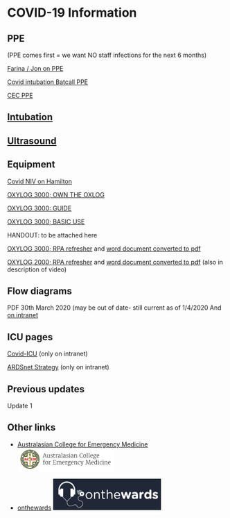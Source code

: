# COVID-19 Information

## PPE

(PPE comes first = we want NO staff infections for the next 6 months)

[Farina / Jon on PPE](https://youtu.be/pXlwkuETwwc)

[Covid intubation Batcall PPE](https://youtu.be/c5D7ySI-HTM)

[CEC PPE](http://cec.health.nsw.gov.au/keep-patients-safe/Coronavirus-COVID-19/standard-and-transmission-based-precautions-including-ppe)

## [Intubation](https://youtu.be/ELdEJ4ZutB8)

## [Ultrasound](https://www.criticalcare-sonography.com/2020/03/18/features-of-lung-ultrasound-of-covid-19/)

## Equipment

[Covid NIV on Hamilton](https://youtu.be/-M0KCggp1Lw)

[OXYLOG 3000; OWN THE OXLOG](https://youtu.be/7kRf2VGG3Fo)

[OXYLOG 3000: GUIDE](https://drive.google.com/file/d/1NnhnEtRAUYxfzYT8kxqnGfNbzGd54o3J/view?usp=sharing)

[OXYLOG 3000; BASIC USE](https://youtu.be/AVev0DYYWQ4)

HANDOUT: to be attached here

[OXYLOG 3000; RPA refresher](https://youtu.be/JZ4vUvxuQvQ)
and [word document converted to pdf](https://drive.google.com/open?id=13nbh2IgHZCTD3GOoij2BmAAAbuwsHbPt)

[OXYLOG 2000; RPA refresher](https://youtu.be/pSSZ5xUP-R0)
and [word document converted to pdf](https://drive.google.com/file/d/1rYq6sNUzpQOkymMuwkb5ntMJ85JJetGg/view?usp=sharing)
(also in description of video)

## Flow diagrams

PDF 30th March 2020 (may be out of date- still current as of 1/4/2020
And [on intranet](http://slhd-intranet.sswahs.nsw.gov.au/RPA/ICS/covid_triage.html)

## ICU pages 

[Covid-ICU](http://slhd-intranet.sswahs.nsw.gov.au/RPA/ICS/covid.html)
(only on intranet)

[ARDSnet Strategy](http://slhd-intranet.sswahs.nsw.gov.au/RPA/ICS/protocols_tool_ventilationARDSnet.html)
(only on intranet)

## Previous updates

Update 1

## Other links


- [Australasian College for Emergency Medicine](https://acem.org.au/COVID-19)
![Australasian College for Emergency Medicine](images/acem.png)

- [onthewards](https://onthewards.org/onthepods/)
![onthewards](images/onthewards.png)

